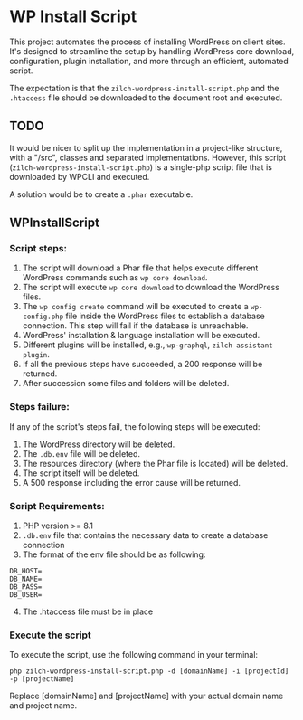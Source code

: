 # WP Install Script

This project automates the process of installing WordPress on client sites. It's designed to streamline the setup by handling WordPress core download, configuration, plugin installation, and more through an efficient, automated script.

The expectation is that the `zilch-wordpress-install-script.php` and the `.htaccess` file should be downloaded to the document root and executed.

## TODO

It would be nicer to split up the implementation in a project-like structure, with a "/src", classes and separated implementations.
However, this script (`zilch-wordpress-install-script.php`) is a single-php script file that is downloaded by WPCLI and executed.

A solution would be to create a `.phar` executable.

## WPInstallScript

### Script steps:

1) The script will download a Phar file that helps execute different WordPress commands such as `wp core download`.
2) The script will execute `wp core download` to download the WordPress files.
3) The `wp config create` command will be executed to create a `wp-config.php` file inside the WordPress files to establish a database connection. This step will fail if the database is unreachable.
4) WordPress' installation & language installation will be executed.
5) Different plugins will be installed, e.g., `wp-graphql`, `zilch assistant plugin`.
6) If all the previous steps have succeeded, a 200 response will be returned.
7) After succession some files and folders will be deleted.

### Steps failure:

If any of the script's steps fail, the following steps will be executed:

1) The WordPress directory will be deleted.
2) The `.db.env` file will be deleted.
3) The resources directory (where the Phar file is located) will be deleted.
4) The script itself will be deleted.
5) A 500 response including the error cause will be returned.

### Script Requirements:
1) PHP version >= 8.1
2) `.db.env` file that contains the necessary data to create a database connection
3) The format of the env file should be as following:
```
DB_HOST=
DB_NAME=
DB_PASS=
DB_USER=
```
4) The .htaccess file must be in place

### Execute the script
To execute the script, use the following command in your terminal:

`php zilch-wordpress-install-script.php -d [domainName] -i [projectId] -p [projectName]`

Replace [domainName] and [projectName] with your actual domain name and project name.
